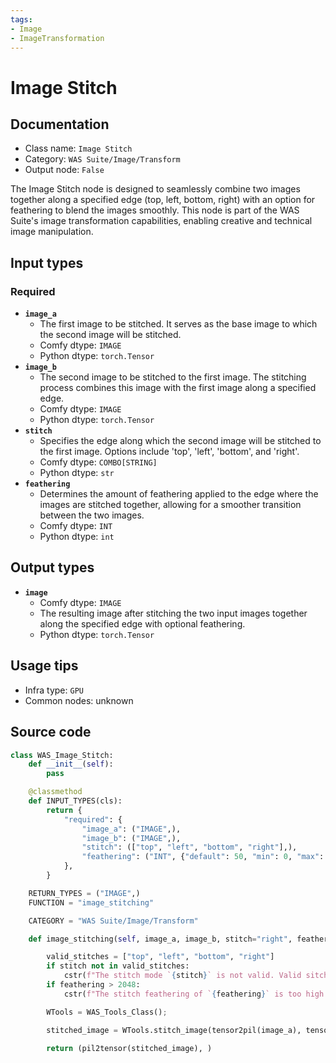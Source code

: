 ```yaml
---
tags:
- Image
- ImageTransformation
---
```


# Image Stitch
## Documentation
- Class name: `Image Stitch`
- Category: `WAS Suite/Image/Transform`
- Output node: `False`

The Image Stitch node is designed to seamlessly combine two images together along a specified edge (top, left, bottom, right) with an option for feathering to blend the images smoothly. This node is part of the WAS Suite's image transformation capabilities, enabling creative and technical image manipulation.
## Input types
### Required
- **`image_a`**
    - The first image to be stitched. It serves as the base image to which the second image will be stitched.
    - Comfy dtype: `IMAGE`
    - Python dtype: `torch.Tensor`
- **`image_b`**
    - The second image to be stitched to the first image. The stitching process combines this image with the first image along a specified edge.
    - Comfy dtype: `IMAGE`
    - Python dtype: `torch.Tensor`
- **`stitch`**
    - Specifies the edge along which the second image will be stitched to the first image. Options include 'top', 'left', 'bottom', and 'right'.
    - Comfy dtype: `COMBO[STRING]`
    - Python dtype: `str`
- **`feathering`**
    - Determines the amount of feathering applied to the edge where the images are stitched together, allowing for a smoother transition between the two images.
    - Comfy dtype: `INT`
    - Python dtype: `int`
## Output types
- **`image`**
    - Comfy dtype: `IMAGE`
    - The resulting image after stitching the two input images together along the specified edge with optional feathering.
    - Python dtype: `torch.Tensor`
## Usage tips
- Infra type: `GPU`
- Common nodes: unknown


## Source code
```python
class WAS_Image_Stitch:
    def __init__(self):
        pass

    @classmethod
    def INPUT_TYPES(cls):
        return {
            "required": {
                "image_a": ("IMAGE",),
                "image_b": ("IMAGE",),
                "stitch": (["top", "left", "bottom", "right"],),
                "feathering": ("INT", {"default": 50, "min": 0, "max": 2048, "step": 1}),
            },
        }

    RETURN_TYPES = ("IMAGE",)
    FUNCTION = "image_stitching"

    CATEGORY = "WAS Suite/Image/Transform"

    def image_stitching(self, image_a, image_b, stitch="right", feathering=50):

        valid_stitches = ["top", "left", "bottom", "right"]
        if stitch not in valid_stitches:
            cstr(f"The stitch mode `{stitch}` is not valid. Valid sitch modes are {', '.join(valid_stitches)}").error.print()
        if feathering > 2048:
            cstr(f"The stitch feathering of `{feathering}` is too high. Please choose a value between `0` and `2048`").error.print()

        WTools = WAS_Tools_Class();

        stitched_image = WTools.stitch_image(tensor2pil(image_a), tensor2pil(image_b), stitch, feathering)

        return (pil2tensor(stitched_image), )

```
